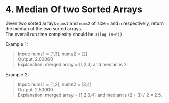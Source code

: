 # 4. Median Of two Sorted Arrays

Given two sorted arrays ```nums1``` and ```nums2``` of size ```m``` and ```n``` respectively, return the median of the two sorted arrays.\
The overall run time complexity should be ```O(log (m+n))```.

Example 1:

>Input: nums1 = [1,3], nums2 = [2]\
Output: 2.00000\
Explanation: merged array = [1,2,3] and median is 2.

Example 2:

>Input: nums1 = [1,2], nums2 = [3,4]\
Output: 2.50000\
Explanation: merged array = [1,2,3,4] and median is (2 + 3) / 2 = 2.5.
 